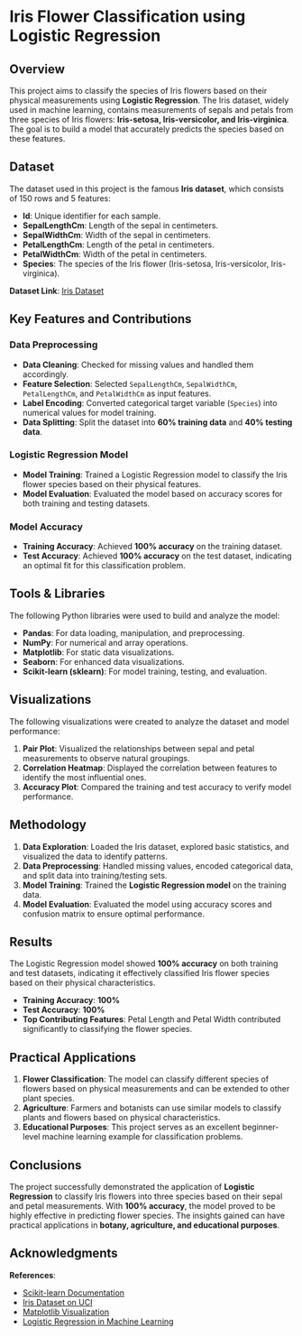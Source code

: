 # Iris Flower Classification using Logistic Regression

## Overview
This project aims to classify the species of Iris flowers based on their physical measurements using **Logistic Regression**. The Iris dataset, widely used in machine learning, contains measurements of sepals and petals from three species of Iris flowers: **Iris-setosa, Iris-versicolor, and Iris-virginica**. The goal is to build a model that accurately predicts the species based on these features.

## Dataset
The dataset used in this project is the famous **Iris dataset**, which consists of 150 rows and 5 features:

- **Id**: Unique identifier for each sample.
- **SepalLengthCm**: Length of the sepal in centimeters.
- **SepalWidthCm**: Width of the sepal in centimeters.
- **PetalLengthCm**: Length of the petal in centimeters.
- **PetalWidthCm**: Width of the petal in centimeters.
- **Species**: The species of the Iris flower (Iris-setosa, Iris-versicolor, Iris-virginica).

**Dataset Link**: [Iris Dataset](https://archive.ics.uci.edu/ml/datasets/iris)

## Key Features and Contributions
### Data Preprocessing
- **Data Cleaning**: Checked for missing values and handled them accordingly.
- **Feature Selection**: Selected `SepalLengthCm`, `SepalWidthCm`, `PetalLengthCm`, and `PetalWidthCm` as input features.
- **Label Encoding**: Converted categorical target variable (`Species`) into numerical values for model training.
- **Data Splitting**: Split the dataset into **60% training data** and **40% testing data**.

### Logistic Regression Model
- **Model Training**: Trained a Logistic Regression model to classify the Iris flower species based on their physical features.
- **Model Evaluation**: Evaluated the model based on accuracy scores for both training and testing datasets.

### Model Accuracy
- **Training Accuracy**: Achieved **100% accuracy** on the training dataset.
- **Test Accuracy**: Achieved **100% accuracy** on the test dataset, indicating an optimal fit for this classification problem.

## Tools & Libraries
The following Python libraries were used to build and analyze the model:
- **Pandas**: For data loading, manipulation, and preprocessing.
- **NumPy**: For numerical and array operations.
- **Matplotlib**: For static data visualizations.
- **Seaborn**: For enhanced data visualizations.
- **Scikit-learn (sklearn)**: For model training, testing, and evaluation.
  
## Visualizations
The following visualizations were created to analyze the dataset and model performance:
1. **Pair Plot**: Visualized the relationships between sepal and petal measurements to observe natural groupings.
2. **Correlation Heatmap**: Displayed the correlation between features to identify the most influential ones.
3. **Accuracy Plot**: Compared the training and test accuracy to verify model performance.

## Methodology
1. **Data Exploration**: Loaded the Iris dataset, explored basic statistics, and visualized the data to identify patterns.
2. **Data Preprocessing**: Handled missing values, encoded categorical data, and split data into training/testing sets.
3. **Model Training**: Trained the **Logistic Regression model** on the training data.
4. **Model Evaluation**: Evaluated the model using accuracy scores and confusion matrix to ensure optimal performance.

## Results
The Logistic Regression model showed **100% accuracy** on both training and test datasets, indicating it effectively classified Iris flower species based on their physical characteristics.

- **Training Accuracy**: **100%**
- **Test Accuracy**: **100%**
- **Top Contributing Features**: Petal Length and Petal Width contributed significantly to classifying the flower species.

## Practical Applications
1. **Flower Classification**: The model can classify different species of flowers based on physical measurements and can be extended to other plant species.
2. **Agriculture**: Farmers and botanists can use similar models to classify plants and flowers based on physical characteristics.
3. **Educational Purposes**: This project serves as an excellent beginner-level machine learning example for classification problems.

## Conclusions
The project successfully demonstrated the application of **Logistic Regression** to classify Iris flowers into three species based on their sepal and petal measurements. With **100% accuracy**, the model proved to be highly effective in predicting flower species. The insights gained can have practical applications in **botany, agriculture, and educational purposes**.

## Acknowledgments
**References**:  
- [Scikit-learn Documentation](https://scikit-learn.org/stable/documentation.html)  
- [Iris Dataset on UCI](https://archive.ics.uci.edu/ml/datasets/iris)  
- [Matplotlib Visualization](https://matplotlib.org/)  
- [Logistic Regression in Machine Learning](https://en.wikipedia.org/wiki/Logistic_regression)
